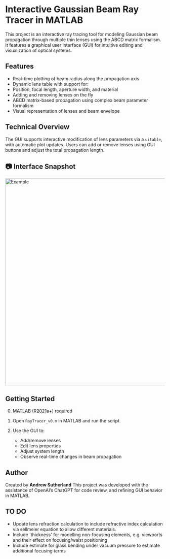 # Interactive Gaussian Beam Ray Tracer in MATLAB

This project is an interactive ray tracing tool for modeling Gaussian beam propagation through multiple thin lenses using the ABCD matrix formalism. It features a graphical user interface (GUI) for intuitive editing and visualization of optical systems.
##  Features

-  Real-time plotting of beam radius along the propagation axis
-  Dynamic lens table with support for:
  - Position, focal length, aperture width, and material
  - Adding and removing lenses on the fly
- ABCD matrix-based propagation using complex beam parameter formalism
- Visual representation of lenses and beam envelope

##  Technical Overview

The GUI supports interactive modification of lens parameters via a `uitable`, with automatic plot updates. Users can add or remove lenses using GUI buttons and adjust the total propagation length.

## 📷 Interface Snapshot

<img width="1284" height="652" alt="Example" src="https://github.com/user-attachments/assets/b95b24fa-2881-478d-847c-dd0ecd62db74" />

## Getting Started

0. MATLAB (R2021a+) required

1. Open `RayTracer_v0.m` in MATLAB and run the script.

2. Use the GUI to:
    - Add/remove lenses
    - Edit lens properties
    - Adjust system length
    - Observe real-time changes in beam propagation

## Author

Created by **Andrew Sutherland**
This project was developed with the assistance of OpenAI’s ChatGPT for code review, and refining GUI behavior in MATLAB.

## TO DO
- Update lens refraction calculation to include refractive index calculation via sellmeier equation to allow different materials.
- Include 'thickness' for modelling non-focusing elements, e.g. viewports and their effect on focusing/waist positioning
- Include estimate for glass bending under vacuum pressure to estimate additional focusing terms

